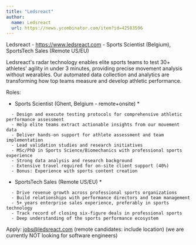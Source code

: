 ```yaml
---
title: "Ledsreact"
author:
  name: Ledsreact
  url: https://news.ycombinator.com/item?id=42583596
---
```

Ledsreact - <a href="https:&#x2F;&#x2F;www.ledsreact.com" rel="nofollow">https:&#x2F;&#x2F;www.ledsreact.com</a> - Sports Scientist (Belgium), SportsTech Sales (Remote US&#x2F;EU)

Ledsreact&#x27;s radar technology enables elite sports teams to test 30+ athletes&#x27; agility in under 3 minutes, providing precise movement analysis without wearables. Our automated data collection and analytics are transforming how top teams measure and develop athletic performance.

Roles:

* Sports Scientist (Ghent, Belgium - remote+onsite) *

<pre><code>  - Design and execute testing protocols for comprehensive athletic performance assessment
  - Help elite teams extract actionable insights from our movement data
  - Deliver hands-on support for athlete assessment and team implementation
  - Lead validation studies and research initiatives
  - MSc&#x2F;PhD in Sports Science&#x2F;Biomechanics with professional sports experience
  - Strong data analysis and research background
  - Extensive travel required for on-site client support (40%)
  - Bonus: Experience with sports content creation
</code></pre>
* SportsTech Sales (Remote US&#x2F;EU) *

<pre><code>  - Drive revenue growth across professional sports organizations
  - Build relationships with performance directors and team management
  - 5+ years enterprise sales experience, preferably in sports technology
  - Track record of closing six-figure deals in professional sports
  - Deep understanding of the sports performance ecosystem
</code></pre>
Apply: jobs@ledsreact.com (remote candidates: include location) (we are currently NOT looking for software engineers)
<JobApplication />
